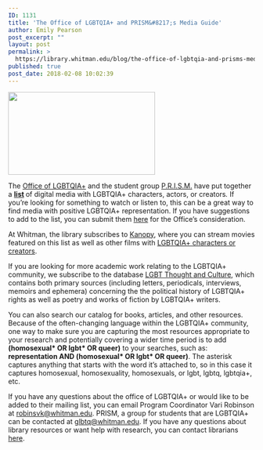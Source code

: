 ```yaml
---
ID: 1131
title: 'The Office of LGBTQIA+ and PRISM&#8217;s Media Guide'
author: Emily Pearson
post_excerpt: ""
layout: post
permalink: >
  https://library.whitman.edu/blog/the-office-of-lgbtqia-and-prisms-media-guide/
published: true
post_date: 2018-02-08 10:02:39
---
```

<img class="size-medium wp-image-1132 alignleft" src="https://library.whitman.edu/blog/wp-content/uploads/sites/4/2018/02/LGBTQ-library-thing-300x169.png" alt="" width="300" height="169" />

The <a href="https://www.whitman.edu/about/diversity/intercultural-center/lgbtqia">Office of LGBTQIA+</a> and the student group <a href="https://www.whitman.edu/student-life/student-clubs-and-organizations/prism">P.R.I.S.M.</a> have put together a <strong><a href="https://docs.google.com/document/d/1dXDqaqlHodPO39Iyvjpa3sD7X4fTRdkNlObJtytwPXs/edit?usp=sharing">list</a> </strong>of digital media with LGBTQIA+ characters, actors, or creators<i>. </i>If you’re looking for something to watch or listen to, this can be a great way to find media with positive LGBTQIA+ representation. If you have suggestions to add to the list, you can submit them <a href="https://goo.gl/forms/dvSvgfY4wqQG0yyS2">here</a> for the Office’s consideration.

At Whitman, the library subscribes to <a href="https://www.ezproxy.whitman.edu/login?url=https://whitman.kanopystreaming.com">Kanopy</a>, where you can stream movies featured on this list as well as other films with <a href="https://whitman.kanopystreaming.com/catalog/movies/lgbtq-cinema">LGBTQIA+ characters or creators</a>.

If you are looking for more academic work relating to the LGBTQIA+ community, we subscribe to the database <a href="https://search.alexanderstreet.com/gltc">LGBT Thought and Culture</a>, which contains both primary sources (including letters, periodicals, interviews, memoirs and ephemera) concerning the the political history of LGBTQIA+ rights as well as poetry and works of fiction by LGBTQIA+ writers.

You can also search our catalog for books, articles, and other resources. Because of the often-changing language within the LGBTQIA+ community, one way to make sure you are capturing the most resources appropriate to your research and potentially covering a wider time period is to add <b>(homosexual* OR lgbt* OR queer)</b> to your searches, such as: <b>representation AND (homosexual* OR lgbt* OR queer)</b>. The asterisk captures anything that starts with the word it’s attached to, so in this case it captures homosexual, homosexuality, homosexuals, or lgbt, lgbtq, lgbtqia+, etc.

If you have any questions about the office of LGBTQIA+ or would like to be added to their mailing list, you can email Program Coordinator Vari Robinson at <a href="mailto:robinsvk@whitman.edu" target="_blank" rel="noopener">robinsvk@whitman.edu</a>. PRISM, a group for students that are LGBTQIA+ can be contacted at <a href="mailto:glbtq@whitman.edu" target="_blank" rel="noopener">glbtq@whitman.edu</a>. If you have any questions about library resources or want help with research, you can contact librarians <a href="https://library.whitman.edu/contact-a-librarian/">here</a>.